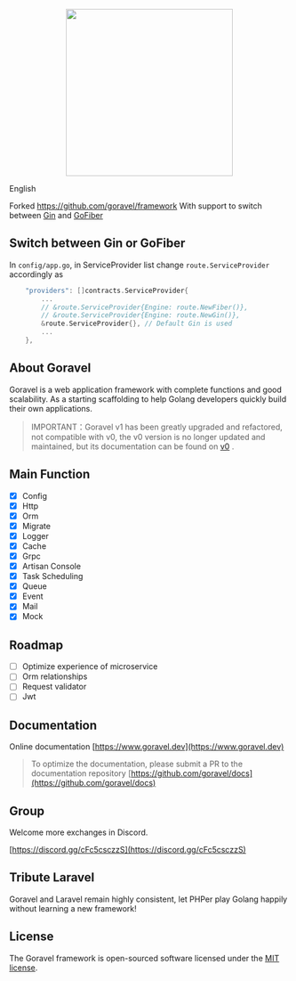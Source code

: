 <p align="center"><img src="https://goravel.s3.us-east-2.amazonaws.com/goravel-word.png" width="300"></p>

English

Forked https://github.com/goravel/framework
With support to switch between [Gin](https://gin-gonic.com/) and [GoFiber](https://gofiber.io/)

## Switch between Gin or GoFiber
In `config/app.go`, in ServiceProvider list change `route.ServiceProvider` accordingly as

```go
    "providers": []contracts.ServiceProvider{
        ...
        // &route.ServiceProvider{Engine: route.NewFiber()},
        // &route.ServiceProvider{Engine: route.NewGin()},
        &route.ServiceProvider{}, // Default Gin is used
        ...
    },
```

## About Goravel

Goravel is a web application framework with complete functions and good scalability. As a starting scaffolding to help
Golang developers quickly build their own applications.

> IMPORTANT：Goravel v1 has been greatly upgraded and refactored, not compatible with v0, the v0 version is no longer
> updated and maintained, but its documentation can be found on [v0](https://github.com/goravel/docs/tree/master/v0)
> .

## Main Function

- [x] Config
- [x] Http
- [x] Orm
- [x] Migrate
- [x] Logger
- [x] Cache
- [x] Grpc
- [x] Artisan Console
- [x] Task Scheduling
- [x] Queue
- [x] Event
- [x] Mail
- [x] Mock

## Roadmap

- [ ] Optimize experience of microservice
- [ ] Orm relationships
- [ ] Request validator
- [ ] Jwt

## Documentation

Online documentation [https://www.goravel.dev](https://www.goravel.dev)

> To optimize the documentation, please submit a PR to the documentation
> repository [https://github.com/goravel/docs](https://github.com/goravel/docs)

## Group

Welcome more exchanges in Discord.

[https://discord.gg/cFc5csczzS](https://discord.gg/cFc5csczzS)

## Tribute Laravel

Goravel and Laravel remain highly consistent, let PHPer play Golang happily without learning a new framework!

## License

The Goravel framework is open-sourced software licensed under the [MIT license](https://opensource.org/licenses/MIT).
